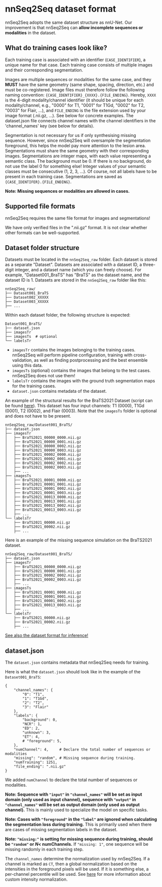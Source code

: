 # nnSeq2Seq dataset format
nnSeq2Seq adopts the same dataset structure as nnU-Net. Our improvement is that nnSeq2Seq can **allow incomplete sequences or modalities** in the dataset.

## What do training cases look like?
Each training case is associated with an identifier (`CASE_IDENTIFIER`), a unique name for that case. Each training case consists of multiple images and their corresponding segmentation.

Images are multiple sequences or modalities for the same case, and they **MUST** have the same geometry (same shape, spacing, direction, etc.) and must be co-registered.
Image files must therefore follow the following naming convention: `{CASE_IDENTIFIER}_{XXXX}.{FILE_ENDING}`.
Hereby, `XXXX` is the 4-digit modality/channel identifier (it should be unique for each modality/channel, e.g., "0000" for T1, "0001" for T1Gd, "0002" for T2, "0003" for Flair, …), and `FILE_ENDING` is the file extension used by your image format (.nii.gz, ...). See below for concrete examples. The dataset.json file connects channel names with the channel identifiers in the 'channel_names' key (see below for details).

Segmentation is not necessary for us if only synthesising missing sequence. However, since nnSeq2Seq will oversample the segmentation foreground, this helps the model pay more attention to the lesion area. Segmentations must share the same geometry with their corresponding images. Segmentations are integer maps, with each value representing a semantic class. The background must be 0. If there is no background, do not use the label 0 for something else! Integer values of your semantic classes must be consecutive (1, 2, 3, ...). Of course, not all labels have to be present in each training case. Segmentations are saved as `{CASE_IDENTIFER}.{FILE_ENDING}`.

**Note: Missing sequences or modalities are allowed in cases.**

## Supported file formats
nnSeq2Seq requires the same file format for images and segmentations!

We have only verified files in the ".nii.gz" format. It is not clear whether other formats can be well-supported.

## Dataset folder structure
Datasets must be located in the `nnSeq2Seq_raw` folder. Each dataset is stored as a separate "Dataset". Datasets are associated with a dataset ID, a three-digit integer, and a dataset name (which you can freely choose). For example, "Dataset001_BraTS" has "BraTS" as the dataset name, and the dataset ID is 1. Datasets are stored in the `nnSeq2Seq_raw` folder like this:
```
nnSeq2Seq_raw/
├── Dataset001_BraTS
├── Dataset002_XXXXX
├── Dataset003_XXXXX
├── ...
```

Within each dataset folder, the following structure is expected:
```
Dataset001_BraTS/
├── dataset.json
├── imagesTr
├── imagesTs  # optional
└── labelsTr
```

- `imagesTr` contains the images belonging to the training cases. nnSeq2Seq will perform pipeline configuration, training with cross-validation, as well as finding postprocessing and the best ensemble using this data.
- `imagesTs` (optional) contains the images that belong to the test cases. nnSeq2Seq does not use them!
- `labelsTr` contains the images with the ground truth segmentation maps for the training cases.
- `dataset.json` contains metadata of the dataset.

An example of the structural results for the BraTS2021 Dataset (script can be found [here](convert_dataset.md)). This dataset has four input channels: T1 (0000), T1Gd (0001), T2 (0002), and Flair (0003). Note that the `imagesTs` folder is optional and does not have to be present.

```
nnSeq2Seq_raw/Dataset001_BraTS/
├── dataset.json
├── imagesTr
│   ├── BraTS2021_00000_0000.nii.gz
│   ├── BraTS2021_00000_0001.nii.gz
│   ├── BraTS2021_00000_0002.nii.gz
│   ├── BraTS2021_00000_0003.nii.gz
│   ├── BraTS2021_00002_0000.nii.gz
│   ├── BraTS2021_00002_0001.nii.gz
│   ├── BraTS2021_00002_0002.nii.gz
│   ├── BraTS2021_00002_0003.nii.gz
│   ├── ...
├── imagesTs
│   ├── BraTS2021_00001_0000.nii.gz
│   ├── BraTS2021_00001_0001.nii.gz
│   ├── BraTS2021_00001_0002.nii.gz
│   ├── BraTS2021_00001_0003.nii.gz
│   ├── BraTS2021_00013_0000.nii.gz
│   ├── BraTS2021_00013_0001.nii.gz
│   ├── BraTS2021_00013_0002.nii.gz
│   ├── BraTS2021_00013_0003.nii.gz
│   ├── ...
└── labelsTr
    ├── BraTS2021_00000.nii.gz
    ├── BraTS2021_00002.nii.gz
    ├── ...
```

Here is an example of the missing sequence simulation on the BraTS2021 dataset.
```
nnSeq2Seq_raw/Dataset001_BraTS/
├── dataset.json
├── imagesTr
│   ├── BraTS2021_00000_0000.nii.gz
│   ├── BraTS2021_00000_0001.nii.gz
│   ├── BraTS2021_00002_0002.nii.gz
│   ├── BraTS2021_00002_0003.nii.gz
│   ├── ...
├── imagesTs
│   ├── BraTS2021_00001_0000.nii.gz
│   ├── BraTS2021_00001_0001.nii.gz
│   ├── BraTS2021_00001_0002.nii.gz
│   ├── BraTS2021_00013_0003.nii.gz
│   ├── ...
└── labelsTr
    ├── BraTS2021_00000.nii.gz
    ├── BraTS2021_00002.nii.gz
    ├── ...
```

[See also the dataset format for inference!](dataset_format_inference.md)

## dataset.json
The `dataset.json` contains metadata that nnSeq2Seq needs for training.

Here is what the `dataset.json` should look like in the example of the `Dataset001_BraTS`:
```
{
    "channel_names": {
        "0": "T1",
        "1": "T1Gd",
        "2": "T2",
        "3": "Flair"
    },
    "labels": {
        "background": 0,
        "NCR": 1,
        "ED": 2,
        "unknown": 3,
        "ET": 4,
        # "foreground": 5,
    },
    "numChannel": 4,     # Declare the total number of sequences or modalities
    "missing": "random", # Missing sequence during training.
    "numTraining": 1251,
    "file_ending": ".nii.gz"
}
```
We added `numChannel` to declare the total number of sequences or modalities.

**Note: Sequence with `"input"` in `"channel_names"` will be set as input domain (only used as input channel), sequence with `"output"` in `"channel_names"` will be set as output domain (only used as output channel).** This is mainly used to specialize the model on specific tasks.

**Note: Cases with `"foreground"` in the `"label"` are ignored when calculating the segmentation loss during training.** This is primarily used when there are cases of missing segmentation labels in the dataset.

**Note: `"missing:"` is setting for missing sequence during training, should be `"random"` or $N<$ numChannels.** If `"missing: 1"`, one sequence will be missing randomly in each training step.

The `channel_names` determine the normalization used by nnSeq2Seq. If a channel is marked as `CT`, then a global normalization based on the intensities in the foreground pixels will be used. If it is something else, a per-channel percentile will be used. See [here](intensity_normalization.md) for more information about custom intensity normalization.